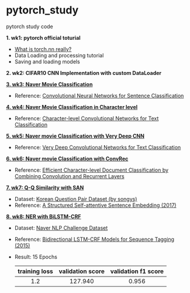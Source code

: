 # pytorch_study
pytorch study code

**1. wk1: pytorch official toturial**
  * [What is torch.nn really?](https://pytorch.org/tutorials/beginner/nn_tutorial.html)
  * Data Loading and processing tutorial
  * Saving and loading models


**2. wk2: CIFAR10 CNN Implementation with custom DataLoader**

**[3. wk3: Naver Movie Classification](https://github.com/hwyum/pytorch_study/tree/master/wk3_movie_classification)**
 * Reference: [Convolutional Neural Networks for Sentence Classification](https://arxiv.org/abs/1408.5882)

**[4. wk4: Naver Movie Classification in Character level](https://github.com/hwyum/pytorch_study/tree/master/wk4_CharacterCNN)**
 * Reference: [Character-level Convolutional Networks for Text Classification](https://arxiv.org/abs/1509.01626)

**[5. wk5: Naver movie Classification with Very Deep CNN](https://github.com/hwyum/pytorch_study/tree/master/wk5_VeryDeepCNN)**
* Reference: [Very Deep Convolutional Networks for Text Classification](https://arxiv.org/abs/1606.01781) 

**[6. wk6: Naver movie Classification with ConvRec](https://github.com/hwyum/pytorch_study/tree/master/wk6_ConvRec)**
* Reference: [Efficient Character-level Document Classification by Combining Convolution and Recurrent Layers](https://arxiv.org/abs/1602.00367)

**[7. wk7: Q-Q Similarity with SAN](https://github.com/hwyum/pytorch_study/tree/master/wk7_SAN)**
* Dataset: [Korean Question Pair Dataset (by songys)](https://github.com/songys/Question_pair)
* Reference: [A Structured Self-attentive Sentence Embedding (2017)](https://arxiv.org/abs/1703.03130)

**[8. wk8: NER with BiLSTM-CRF](https://github.com/hwyum/pytorch_study/tree/master/wk8_BiLSTM-CRF)**
* Dataset: [Naver NLP Challenge Dataset](https://github.com/naver/nlp-challenge/tree/master/missions/ner)
* Reference: [Bidirectional LSTM-CRF Models for Sequence Tagging (2015)](https://arxiv.org/abs/1508.01991) <br>
* Result: 15 Epochs

    |training loss|validation score|validation f1 score|
    |:-----------:|:--------------:|:-----------------:|
    |1.2          |127.940         |0.956              |

